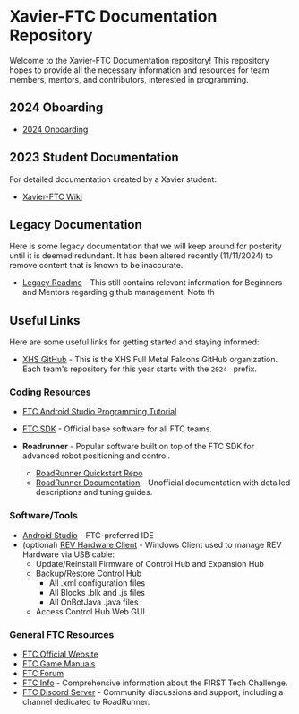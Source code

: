 # Xavier-FTC Documentation Repository

Welcome to the Xavier-FTC Documentation repository! This repository hopes to provide all the necessary information and resources for team members, mentors, and contributors, interested in programming.

## 2024 Oboarding

- [2024 Onboarding](2024/onboarding/README.md)

## 2023 Student Documentation

For detailed documentation created by a Xavier student:
- [Xavier-FTC Wiki](https://github.com/jevgome/Xavier-FTC/wiki)

## Legacy Documentation

Here is some legacy documentation that we will keep around for posterity until it is deemed redundant. It has been altered recently (11/11/2024) to remove content that is known to be inaccurate.

- [Legacy Readme](legacy/2019/README.md) - This still contains relevant information for Beginners and Mentors regarding github management. Note th

## Useful Links

Here are some useful links for getting started and staying informed:

- [XHS GitHub](https://github.com/FullMetalFalcons) - This is the XHS Full Metal Falcons GitHub organization. Each team's repository for this year starts with the `2024-` prefix.

### Coding Resources
- [FTC Android Studio Programming Tutorial](https://ftc-docs.firstinspires.org/en/latest/programming_resources/android_studio_java/Android-Studio-Tutorial.html)
- [FTC SDK](https://github.com/FIRST-Tech-Challenge/FtcRobotController) - Official base software for all FTC teams.

- **Roadrunner** - Popular software built on top of the FTC SDK for advanced robot positioning and control.
  - [RoadRunner Quickstart Repo](https://github.com/acmerobotics/road-runner-quickstart)
  - [RoadRunner Documentation](https://rr.brott.dev/docs/v1-0/tuning/) - Unofficial documentation with detailed descriptions and tuning guides.

### Software/Tools
- [Android Studio](https://developer.android.com/studio) - FTC-preferred IDE 
- (optional) [REV Hardware Client](https://docs.revrobotics.com/rev-hardware-client) - Windows Client used to manage REV Hardware via USB cable:
  - Update/Reinstall Firmware of Control Hub and Expansion Hub
  - Backup/Restore Control Hub
    - All .xml configuration files
    - All Blocks .blk and .js files
    - All OnBotJava .java files
  - Access Control Hub Web GUI

### General FTC Resources

- [FTC Official Website](https://www.firstinspires.org/robotics/ftc)
- [FTC Game Manuals](https://www.firstinspires.org/resource-library/ftc/game-and-season-info)
- [FTC Forum](https://ftcforum.usfirst.org/)
- [FTC Info](https://ftc-docs.firstinspires.org/en/latest/index.html) - Comprehensive information about the FIRST Tech Challenge.
- [FTC Discord Server](https://discord.com/invite/first-tech-challenge) - Community discussions and support, including a channel dedicated to RoadRunner.


